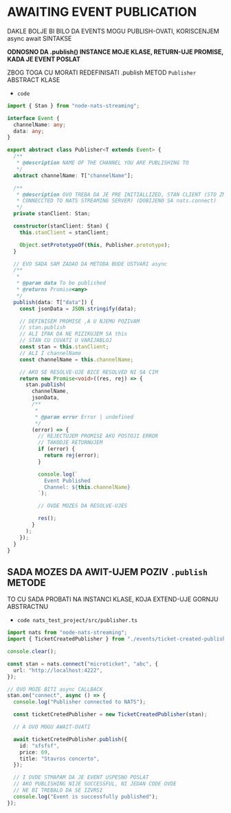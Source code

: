 # AWAITING EVENT PUBLICATION

DAKLE BOLJE BI BILO DA EVENTS MOGU PUBLISH-OVATI, KORISCENJEM async await SINTAKSE

**ODNOSNO DA .publish() INSTANCE MOJE KLASE, RETURN-UJE PROMISE, KADA JE EVENT POSLAT**

ZBOG TOGA CU MORATI REDEFINISATI .publish METOD `Publisher` ABSTRACT KLASE

- `code `

```ts
import { Stan } from "node-nats-streaming";

interface Event {
  channelName: any;
  data: any;
}

export abstract class Publisher<T extends Event> {
  /**
   * @description NAME OF THE CHANNEL YOU ARE PUBLISHING TO
   */
  abstract channelName: T["channelName"];

  /**
   * @description OVO TREBA DA JE PRE INITIALLIZED, STAN CLIENT (STO ZNACI DA BISMO VEC TREBAL IDA BUDEMO
   * CONNECCTED TO NATS STREAMING SERVER) (DOBIJENO SA nats.connect)
   */
  private stanClient: Stan;

  constructor(stanClient: Stan) {
    this.stanClient = stanClient;

    Object.setPrototypeOf(this, Publisher.prototype);
  }

  // EVO SADA SAM ZADAO DA METODA BUDE USTVARI async
  /**
   *
   * @param data To be published
   * @returns Promise<any>
   */
  publish(data: T["data"]) {
    const jsonData = JSON.stringify(data);

    // DEFINISEM PROMISE ,A U NJEMU POZIVAM
    // stan.publish
    // ALI IPAK DA NE RIZIKUJEM SA this
    // STAN CU CUVATI U VARIJABLOJ
    const stan = this.stanClient;
    // ALI I channelName
    const channelName = this.channelName;

    // AKO SE RESOLVE-UJE BICE RESOLVED NI SA CIM
    return new Promise<void>((res, rej) => {
      stan.publish(
        channelName,
        jsonData,
        /**
         *
         * @param error Error | undefined
         */
        (error) => {
          // REJECTUJEM PROMISE AKO POSTOJI ERROR
          // TAKODJE RETURNUJEM
          if (error) {
            return rej(error);
          }

          console.log(`
            Event Published
            Channel: ${this.channelName}
          `);

          // OVDE MOZES DA RESOLVE-UJES

          res();
        }
      );
    });
  }
}
```

## SADA MOZES DA AWIT-UJEM POZIV `.publish` METODE

TO CU SADA PROBATI NA INSTANCI KLASE, KOJA EXTEND-UJE GORNJU ABSTRACTNU

- `code nats_test_project/src/publisher.ts`

```ts
import nats from "node-nats-streaming";
import { TicketCreatedPublisher } from "./events/ticket-created-publisher";

console.clear();

const stan = nats.connect("microticket", "abc", {
  url: "http://localhost:4222",
});

// OVO MOZE BITI async CALLBACK
stan.on("connect", async () => {
  console.log("Publisher connected to NATS");

  const ticketCretedPublisher = new TicketCreatedPublisher(stan);

  // A OVO MOGU AWAIT-OVATI

  await ticketCretedPublisher.publish({
    id: "sfsfsf",
    price: 69,
    title: "Stavros concerto",
  });

  // I OVDE STMAPAM DA JE EVENT USPESNO POSLAT
  // AKO PUBLISHING NIJE SUCCESSFUL, NI JEDAN CODE OVDE
  // NE BI TREBALO DA SE IZVRSI
  console.log("Event is successfully published");
});
```
